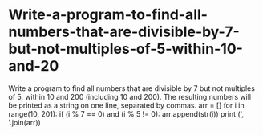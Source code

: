 # Write-a-program-to-find-all-numbers-that-are-divisible-by-7-but-not-multiples-of-5-within-10-and-20
Write a program to find all numbers that are divisible by 7 but not multiples of 5, within 10 and 200 (including 10 and 200). The resulting numbers will be printed as a string on one line, separated by commas.
arr = []
for i in range(10, 201):
    if (i % 7 == 0) and (i % 5 != 0):
        arr.append(str(i))
print (', '.join(arr))
